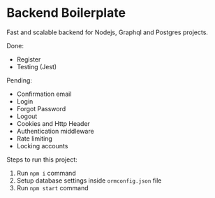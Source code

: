 # Backend Boilerplate

Fast and scalable backend for Nodejs, Graphql and Postgres projects.

Done:
- Register 
- Testing (Jest)

Pending:
- Confirmation email
- Login
- Forgot Password
- Logout
- Cookies and Http Header
- Authentication middleware
- Rate limiting
- Locking accounts

        
Steps to run this project:

1. Run `npm i` command
2. Setup database settings inside `ormconfig.json` file
3. Run `npm start` command
